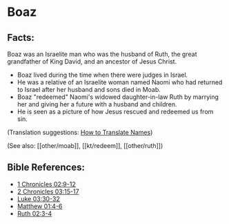 # Boaz #

## Facts: ##

Boaz was an Israelite man who was the husband of Ruth, the great grandfather of King David, and an ancestor of Jesus Christ.

 * Boaz lived during the time when there were judges in Israel.
 * He was a relative of an Israelite woman named Naomi who had returned to Israel after her husband and sons died in Moab.
 * Boaz "redeemed" Naomi's widowed daughter-in-law Ruth by marrying her and giving her a future with a husband and children.
 * He is seen as a picture of how Jesus rescued and redeemed us from sin.

(Translation suggestions: [How to Translate Names](en/ta-vol1/translate/man/translate-names))

(See also: [[other/moab]], [[kt/redeem]], [[other/ruth]])

## Bible References: ##

* [1 Chronicles 02:9-12](en/tn/1ch/help/02/09)
* [2 Chronicles 03:15-17](en/tn/2ch/help/03/15)
* [Luke 03:30-32](en/tn/luk/help/03/30)
* [Matthew 01:4-6](en/tn/mat/help/01/04)
* [Ruth 02:3-4](en/tn/rut/help/02/03)